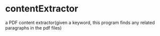 # contentExtractor
a PDF content extractor(given a keyword, this program finds any related paragraphs in the pdf files)

